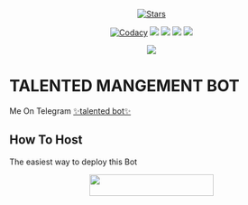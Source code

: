 <p align="center">
    <a href="https://github.com/fran_x_queen/talented bot/stargazers"><img src="https://img.shields.io/github/stars/fran_X_queen/talented bot?label=Stars&style=flat-square&logo=github&color=F10070" alt="Stars" /></a>
</p>
<p align="center">
    <a href="https://app.codacy.com/manual/fran_x_queen/talented bot/dashboard"> <img src="https://img.shields.io/codacy/grade/4d58f2a402b54aed8a7d95f7add45a81?color=brightgreen&logo=codacy&logoColor=green&style=for-the-badge" alt="Codacy" /></a>
    <a href="https://github.com/fran_x_queen/talented bot"> <img src="https://img.shields.io/github/repo-size/fran_x_queen/talented bot?color=orange&logo=github&logoColor=green&style=for-the-badge" /></a>
    <a href="https://github.com/fran_x_queen/talented bot/issues"> <img src="https://img.shields.io/github/issues/fran_x_queen/talented bot?color=blueviolet&logo=github&logoColor=green&style=for-the-badge" /></a>
    <a href="https://github.com/fran_x_queen/talented bot/network/members"> <img src="https://img.shields.io/github/forks/fran_x_queen/talented bot?color=red&logo=github&logoColor=green&style=for-the-badge" /></a>  
    <a href="https://pypi.org/project/Telethon/"> <img src="https://img.shields.io/pypi/v/telethon?color=yellow&label=telethon&logo=python&logoColor=green&style=for-the-badge" /></a>
</p>

<p align="center">
  <img src="https://telegra.ph/file/d9a6cdcd9ec7f104c7584.jpg">
</p>

# TALENTED MANGEMENT BOT
Me On Telegram [✨talented bot✨ ](http://t.me/talented_x_BOT)

## How To Host
The easiest way to deploy this Bot
<p align="center"><a href="https://heroku.com/deploy?template=https://github.com/franxqueen/deadly-manager-2.0"> <img src="https://img.shields.io/badge/Deploy%20To%20Heroku-black?style=for-the-badge&logo=heroku" width="220" height="38.45"/></a></p>
 
